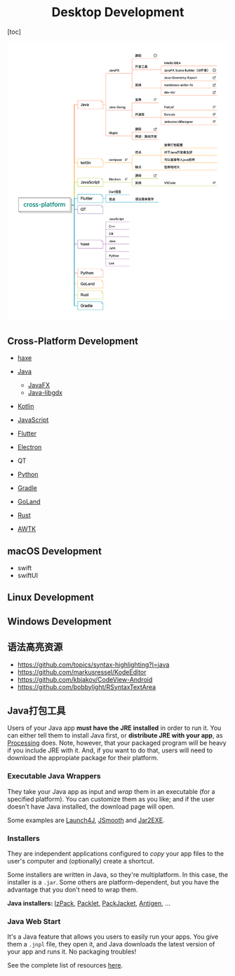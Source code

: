 <h1 align="center">Desktop Development</h1>

[toc]

![](./media/cross-platform.png)

## Cross-Platform Development

* [haxe](./haxe/README.md)
* [Java](./Java/README.md)
  * [JavaFX](./JavaFX/README.md)
  * [Java-libgdx](./libgdx/README.md)

* [Kotlin](./Kotlin/README.md)
* [JavaScript](./Javascript/README.md)
* [Flutter](./Flutter/README.md)
* [Electron](./Electron/README.md)
* QT
* [Python](../Python/README.md)
* [Gradle](./Gradle/README.md)
* [GoLand](./Golang/README.md)
* [Rust](./Rust/README.md)
* [AWTK](./AWTK/README.md)

## macOS Development
* swift
* swiftUI



## Linux Development



## Windows Development




## 语法高亮资源
* https://github.com/topics/syntax-highlighting?l=java
* https://github.com/markusressel/KodeEditor
* https://github.com/kbiakov/CodeView-Android
* https://github.com/bobbylight/RSyntaxTextArea



## Java打包工具

Users of your Java app **must have the JRE installed** in order to run it.
You can either tell them to install Java first, or **distribute JRE with your app**, as [Processing](http://processing.org/) does.
Note, however, that your packaged program will be heavy if you include JRE with it. And, if you want to do that, users will need to download the appropiate package for their platform.

### Executable Java Wrappers

They take your Java app as input and *wrap* them in an executable (for a specified platform). You can customize them as you like; and if the user doesn't have Java installed, the download page will open.

Some examples are [Launch4J](http://launch4j.sourceforge.net/), [JSmooth](http://jsmooth.sourceforge.net/) and [Jar2EXE](http://www.regexlab.com/en/jar2exe/).


### Installers

They are independent applications configured to *copy* your app files to the user's computer and (optionally) create a shortcut.

Some installers are written in Java, so they're multiplatform. In this case, the installer is a `.jar`.
Some others are platform-dependent, but you have the advantage that you don't need to wrap them.

**Java installers:** [IzPack](http://izpack.org/), [Packlet](http://packlet.sourceforge.net/), [PackJacket](http://packjacket.sourceforge.net/), [Antigen](http://antigen.sourceforge.net/), …

### Java Web Start

It's a Java feature that allows you users to easily run your apps. You give them a `.jnpl` file,
they open it, and Java downloads the latest version of your app and runs it. No packaging troubles!

See the complete list of resources [here](http://java-source.net/open-source/installer-generators).
